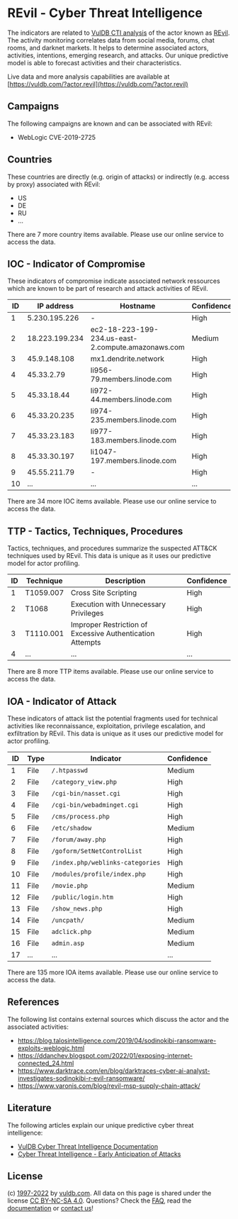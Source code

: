 # REvil - Cyber Threat Intelligence

The indicators are related to [VulDB CTI analysis](https://vuldb.com/?kb.cti) of the actor known as [REvil](https://vuldb.com/?actor.revil). The activity monitoring correlates data from social media, forums, chat rooms, and darknet markets. It helps to determine associated actors, activities, intentions, emerging research, and attacks. Our unique predictive model is able to forecast activities and their characteristics.

Live data and more analysis capabilities are available at [https://vuldb.com/?actor.revil](https://vuldb.com/?actor.revil)

## Campaigns

The following campaigns are known and can be associated with REvil:

* WebLogic CVE-2019-2725

## Countries

These countries are directly (e.g. origin of attacks) or indirectly (e.g. access by proxy) associated with REvil:

* US
* DE
* RU
* ...

There are 7 more country items available. Please use our online service to access the data.

## IOC - Indicator of Compromise

These indicators of compromise indicate associated network ressources which are known to be part of research and attack activities of REvil.

ID | IP address | Hostname | Confidence
-- | ---------- | -------- | ----------
1 | 5.230.195.226 | - | High
2 | 18.223.199.234 | ec2-18-223-199-234.us-east-2.compute.amazonaws.com | Medium
3 | 45.9.148.108 | mx1.dendrite.network | High
4 | 45.33.2.79 | li956-79.members.linode.com | High
5 | 45.33.18.44 | li972-44.members.linode.com | High
6 | 45.33.20.235 | li974-235.members.linode.com | High
7 | 45.33.23.183 | li977-183.members.linode.com | High
8 | 45.33.30.197 | li1047-197.members.linode.com | High
9 | 45.55.211.79 | - | High
10 | ... | ... | ...

There are 34 more IOC items available. Please use our online service to access the data.

## TTP - Tactics, Techniques, Procedures

Tactics, techniques, and procedures summarize the suspected ATT&CK techniques used by REvil. This data is unique as it uses our predictive model for actor profiling.

ID | Technique | Description | Confidence
-- | --------- | ----------- | ----------
1 | T1059.007 | Cross Site Scripting | High
2 | T1068 | Execution with Unnecessary Privileges | High
3 | T1110.001 | Improper Restriction of Excessive Authentication Attempts | High
4 | ... | ... | ...

There are 8 more TTP items available. Please use our online service to access the data.

## IOA - Indicator of Attack

These indicators of attack list the potential fragments used for technical activities like reconnaissance, exploitation, privilege escalation, and exfiltration by REvil. This data is unique as it uses our predictive model for actor profiling.

ID | Type | Indicator | Confidence
-- | ---- | --------- | ----------
1 | File | `/.htpasswd` | Medium
2 | File | `/category_view.php` | High
3 | File | `/cgi-bin/nasset.cgi` | High
4 | File | `/cgi-bin/webadminget.cgi` | High
5 | File | `/cms/process.php` | High
6 | File | `/etc/shadow` | Medium
7 | File | `/forum/away.php` | High
8 | File | `/goform/SetNetControlList` | High
9 | File | `/index.php/weblinks-categories` | High
10 | File | `/modules/profile/index.php` | High
11 | File | `/movie.php` | Medium
12 | File | `/public/login.htm` | High
13 | File | `/show_news.php` | High
14 | File | `/uncpath/` | Medium
15 | File | `adclick.php` | Medium
16 | File | `admin.asp` | Medium
17 | ... | ... | ...

There are 135 more IOA items available. Please use our online service to access the data.

## References

The following list contains external sources which discuss the actor and the associated activities:

* https://blog.talosintelligence.com/2019/04/sodinokibi-ransomware-exploits-weblogic.html
* https://ddanchev.blogspot.com/2022/01/exposing-internet-connected_24.html
* https://www.darktrace.com/en/blog/darktraces-cyber-ai-analyst-investigates-sodinokibi-r-evil-ransomware/
* https://www.varonis.com/blog/revil-msp-supply-chain-attack/

## Literature

The following articles explain our unique predictive cyber threat intelligence:

* [VulDB Cyber Threat Intelligence Documentation](https://vuldb.com/?kb.cti)
* [Cyber Threat Intelligence - Early Anticipation of Attacks](https://www.scip.ch/en/?labs.20201022)

## License

(c) [1997-2022](https://vuldb.com/?kb.changelog) by [vuldb.com](https://vuldb.com/?kb.about). All data on this page is shared under the license [CC BY-NC-SA 4.0](https://creativecommons.org/licenses/by-nc-sa/4.0/). Questions? Check the [FAQ](https://vuldb.com/?kb.faq), read the [documentation](https://vuldb.com/?kb) or [contact us](https://vuldb.com/?contact)!
